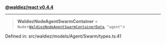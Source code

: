 [**@waldiez/react v0.4.4**](../../README.md)

***

> **WaldiezNodeAgentSwarmContainer** = `Node`\<[`WaldiezNodeAgentSwarmContainerData`](WaldiezNodeAgentSwarmContainerData.md), `"agent"`\>

Defined in: src/waldiez/models/Agent/Swarm/types.ts:41
